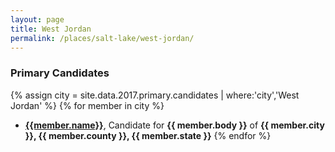 ```yaml
---
layout: page
title: West Jordan
permalink: /places/salt-lake/west-jordan/
---
```


### Primary Candidates
{% assign city = site.data.2017.primary.candidates | where:'city','West Jordan' %}
{% for member in city  %}
- <strong>[{{member.name}}](/../people/{{member.id}})</strong>, Candidate for <strong>{{ member.body }}</strong> of <strong>{{ member.city }}, {{ member.county }}, {{ member.state }}</strong>
{% endfor %}
